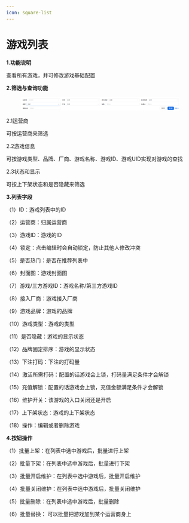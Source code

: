 ```yaml
---
icon: square-list
---
```


# 游戏列表

**1.功能说明**

查看所有游戏，并可修改游戏基础配置

**2.筛选与查询功能**

<figure><img src="../../.gitbook/assets/image (193).png" alt=""><figcaption></figcaption></figure>

2.1运营商

可按运营商来筛选

2.2游戏信息

可按游戏类型、品牌、厂商、游戏名称、游戏ID、游戏UID实现对游戏的查找

2.3状态和显示

可按上下架状态和是否隐藏来筛选

**3.列表字段**

（1）ID：游戏列表中的ID

（2）运营商：归属运营商

（3）游戏ID：游戏的ID

（4）锁定：点击编辑时会自动锁定，防止其他人修改冲突

（5）是否热门：是否在推荐列表中

（6）封面图：游戏封面图

（7）游戏/三方游戏ID：游戏名称/第三方游戏ID

（8）接入厂商：游戏接入厂商

（9）游戏品牌：游戏的品牌

（10）游戏类型：游戏的类型

（11）是否隐藏：游戏的显示状态

（12）品牌固定排序：游戏的显示状态

（13）下注打码：下注的打码量

（14）激活所需打码：配置的话游戏会上锁，打码量满足条件才会解锁

（15）充值解锁：配置的话游戏会上锁，充值金额满足条件才会解锁

（16）维护开关：该游戏的入口关闭还是开启

（17）上下架状态：游戏的上下架状态

（18）操作：编辑或者删除游戏

**4.按钮操作**

（1）批量上架：在列表中选中游戏后，批量进行上架

（2）批量下架：在列表中选中游戏后，批量进行下架

（3）批量开启维护：在列表中选中游戏后，批量开启维护

（4）批量关闭维护：在列表中选中游戏后，批量关闭维护

（5）批量删除：在列表中选中游戏后，批量删除

（6）批量替换： 可以批量把游戏加到某个运营商身上
